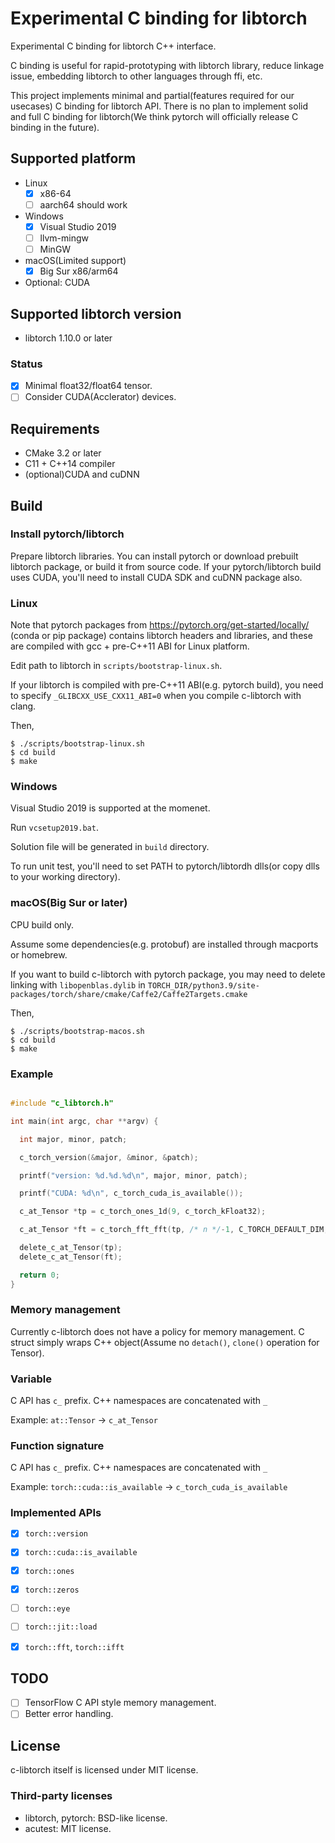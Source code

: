 # Experimental C binding for libtorch

Experimental C binding for libtorch C++ interface.

C binding is useful for rapid-prototyping with libtorch library, reduce linkage issue, embedding libtorch to other languages through ffi, etc.

This project implements minimal and partial(features required for our usecases) C binding for libtorch API. There is no plan to implement solid and full C binding for libtorch(We think pytorch will officially release C binding in the future).

## Supported platform

* Linux
  * [x] x86-64
  * [ ] aarch64 should work
* Windows
  * [x] Visual Studio 2019
  * [ ] llvm-mingw
  * [ ] MinGW
* macOS(Limited support)
  * [x] Big Sur x86/arm64
* Optional: CUDA

## Supported libtorch version

* libtorch 1.10.0 or later

### Status

* [x] Minimal float32/float64 tensor.
* [ ] Consider CUDA(Acclerator) devices.

## Requirements

* CMake 3.2 or later
* C11 + C++14 compiler
* (optional)CUDA and cuDNN

## Build

### Install pytorch/libtorch

Prepare libtorch libraries. You can install pytorch or download prebuilt libtorch package, or build it from source code. If your pytorch/libtorch build uses CUDA, you'll need to install CUDA SDK and cuDNN package also.

### Linux

Note that pytorch packages from https://pytorch.org/get-started/locally/ (conda or pip package) contains libtorch headers and libraries, and these are compiled with gcc + pre-C++11 ABI for Linux platform.

Edit path to libtorch in `scripts/bootstrap-linux.sh`.

If your libtorch is compiled with pre-C++11 ABI(e.g. pytorch build), you need to specify `_GLIBCXX_USE_CXX11_ABI=0` when you compile c-libtorch with clang.

Then,

```
$ ./scripts/bootstrap-linux.sh
$ cd build
$ make
```

### Windows

Visual Studio 2019 is supported at the momenet.

Run `vcsetup2019.bat`.

Solution file will be generated in `build` directory.

To run unit test, you'll need to set PATH to pytorch/libtordh dlls(or copy dlls to your working directory).

### macOS(Big Sur or later)

CPU build only.

Assume some dependencies(e.g. protobuf) are installed through macports or homebrew.

If you want to build c-libtorch with pytorch package, you may need to delete linking with `libopenblas.dylib` in
`TORCH_DIR/python3.9/site-packages/torch/share/cmake/Caffe2/Caffe2Targets.cmake`

Then,

```
$ ./scripts/bootstrap-macos.sh
$ cd build
$ make
```

### Example

```c++

#include "c_libtorch.h"

int main(int argc, char **argv) {

  int major, minor, patch;

  c_torch_version(&major, &minor, &patch);

  printf("version: %d.%d.%d\n", major, minor, patch);

  printf("CUDA: %d\n", c_torch_cuda_is_available());

  c_at_Tensor *tp = c_torch_ones_1d(9, c_torch_kFloat32);

  c_at_Tensor *ft = c_torch_fft_fft(tp, /* n */-1, C_TORCH_DEFAULT_DIM, c_torch_fft_norm_none);

  delete_c_at_Tensor(tp);
  delete_c_at_Tensor(ft);

  return 0;
}

```

### Memory management

Currently c-libtorch does not have a policy for memory management.
C struct simply wraps C++ object(Assume no `detach()`, `clone()` operation for Tensor).

### Variable

C API has `c_` prefix. C++ namespaces are concatenated with `_`

Example: `at::Tensor` -> `c_at_Tensor`

### Function signature

C API has `c_` prefix. C++ namespaces are concatenated with `_`

Example: `torch::cuda::is_available` -> `c_torch_cuda_is_available`

### Implemented APIs

* [x] `torch::version`
* [x] `torch::cuda::is_available`
* [x] `torch::ones`
* [x] `torch::zeros`
* [ ] `torch::eye`
* [ ] `torch::jit::load`
* [x] `torch::fft`, `torch::ifft`


## TODO

* [ ] TensorFlow C API style memory management.
* [ ] Better error handling.

## License

c-libtorch itself is licensed under MIT license.

### Third-party licenses

* libtorch, pytorch: BSD-like license.
* acutest: MIT license.
